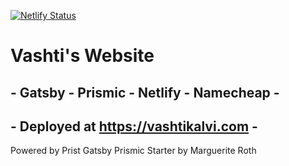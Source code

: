 [![Netlify Status](https://api.netlify.com/api/v1/badges/9f31a0be-c409-4b68-9c50-3b738ee022a9/deploy-status)](https://app.netlify.com/sites/vashtiswebsite/deploys)

# Vashti's Website
 
 ## - Gatsby - Prismic - Netlify - Namecheap -
 
 ## - Deployed at https://vashtikalvi.com -
 
 Powered by Prist Gatsby Prismic Starter by Marguerite Roth 



